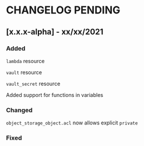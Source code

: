 CHANGELOG PENDING
=========

## [x.x.x-alpha] - xx/xx/2021

### Added

`lambda` resource

`vault` resource

`vault_secret` resource

Added support for functions in variables

### Changed

`object_storage_object.acl` now allows explicit `private`

### Fixed
